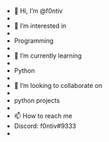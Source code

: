 - 👋 Hi, I’m @f0ntiv
- 
- 👀 I’m interested in 
- 
- Programming 
- 
- 🌱 I’m currently learning 
- 
- Python
-  
- 💞️ I’m looking to collaborate on 
- 
- python projects
- 
- 📫 How to reach me
- Discord: f0ntiv#9333
- 

<!---
f0ntiv/f0ntiv is a ✨ special ✨ repository because its `README.md` (this file) appears on your GitHub profile.
You can click the Preview link to take a look at your changes.
--->
